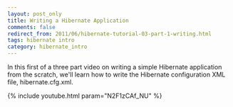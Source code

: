 ```yaml
---           
layout: post_only
title: Writing a Hibernate Application
comments: false
redirect_from: 2011/06/hibernate-tutorial-03-part-1-writing.html
tags: hibernate intro
category: hibernate_intro
---
```


In this first of a three part video on writing a simple Hibernate application from the scratch, we'll learn how to write the Hibernate configuration XML file, hibernate.cfg.xml.

{% include youtube.html param="N2F1zCAf_NU" %}
